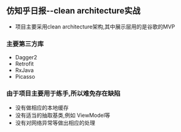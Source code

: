 ## 仿知乎日报--clean architecture实战
* 项目主要采用clean architecture架构,其中展示层用的是谷歌的MVP

### 主要第三方库
* Dagger2
* Retrofit
* RxJava
* Picasso

### 由于项目主要用于练手,所以难免存在缺陷
* 没有做相应的本地缓存
* 没有适当的抽取基类,例如 ViewModel等
* 没有对网络异常等做出相应的处理
